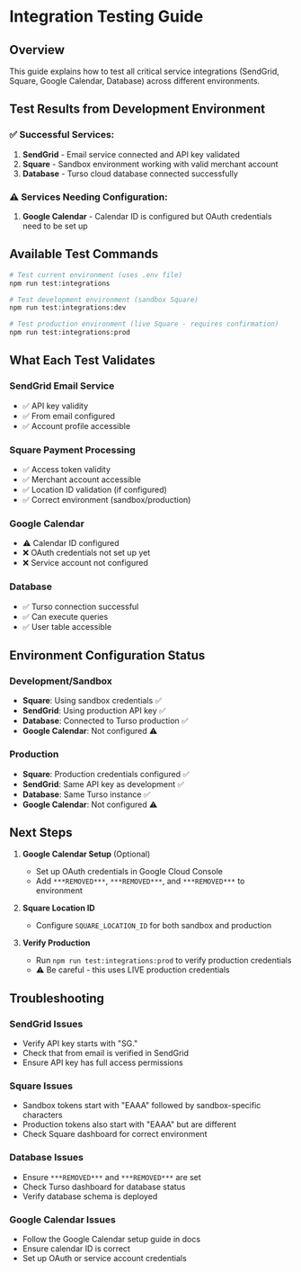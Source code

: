 # Integration Testing Guide

## Overview
This guide explains how to test all critical service integrations (SendGrid, Square, Google Calendar, Database) across different environments.

## Test Results from Development Environment

### ✅ Successful Services:
1. **SendGrid** - Email service connected and API key validated
2. **Square** - Sandbox environment working with valid merchant account
3. **Database** - Turso cloud database connected successfully

### ⚠️ Services Needing Configuration:
1. **Google Calendar** - Calendar ID is configured but OAuth credentials need to be set up

## Available Test Commands

```bash
# Test current environment (uses .env file)
npm run test:integrations

# Test development environment (sandbox Square)
npm run test:integrations:dev

# Test production environment (live Square - requires confirmation)
npm run test:integrations:prod
```

## What Each Test Validates

### SendGrid Email Service
- ✅ API key validity
- ✅ From email configured
- ✅ Account profile accessible

### Square Payment Processing
- ✅ Access token validity
- ✅ Merchant account accessible
- ✅ Location ID validation (if configured)
- ✅ Correct environment (sandbox/production)

### Google Calendar
- ⚠️ Calendar ID configured
- ❌ OAuth credentials not set up yet
- ❌ Service account not configured

### Database
- ✅ Turso connection successful
- ✅ Can execute queries
- ✅ User table accessible

## Environment Configuration Status

### Development/Sandbox
- **Square**: Using sandbox credentials ✅
- **SendGrid**: Using production API key ✅
- **Database**: Connected to Turso production ✅
- **Google Calendar**: Not configured ⚠️

### Production
- **Square**: Production credentials configured ✅
- **SendGrid**: Same API key as development ✅
- **Database**: Same Turso instance ✅
- **Google Calendar**: Not configured ⚠️

## Next Steps

1. **Google Calendar Setup** (Optional)
   - Set up OAuth credentials in Google Cloud Console
   - Add `***REMOVED***`, `***REMOVED***`, and `***REMOVED***` to environment

2. **Square Location ID**
   - Configure `SQUARE_LOCATION_ID` for both sandbox and production

3. **Verify Production**
   - Run `npm run test:integrations:prod` to verify production credentials
   - ⚠️ Be careful - this uses LIVE production credentials

## Troubleshooting

### SendGrid Issues
- Verify API key starts with "SG."
- Check that from email is verified in SendGrid
- Ensure API key has full access permissions

### Square Issues
- Sandbox tokens start with "EAAA" followed by sandbox-specific characters
- Production tokens also start with "EAAA" but are different
- Check Square dashboard for correct environment

### Database Issues
- Ensure `***REMOVED***` and `***REMOVED***` are set
- Check Turso dashboard for database status
- Verify database schema is deployed

### Google Calendar Issues
- Follow the Google Calendar setup guide in docs
- Ensure calendar ID is correct
- Set up OAuth or service account credentials
